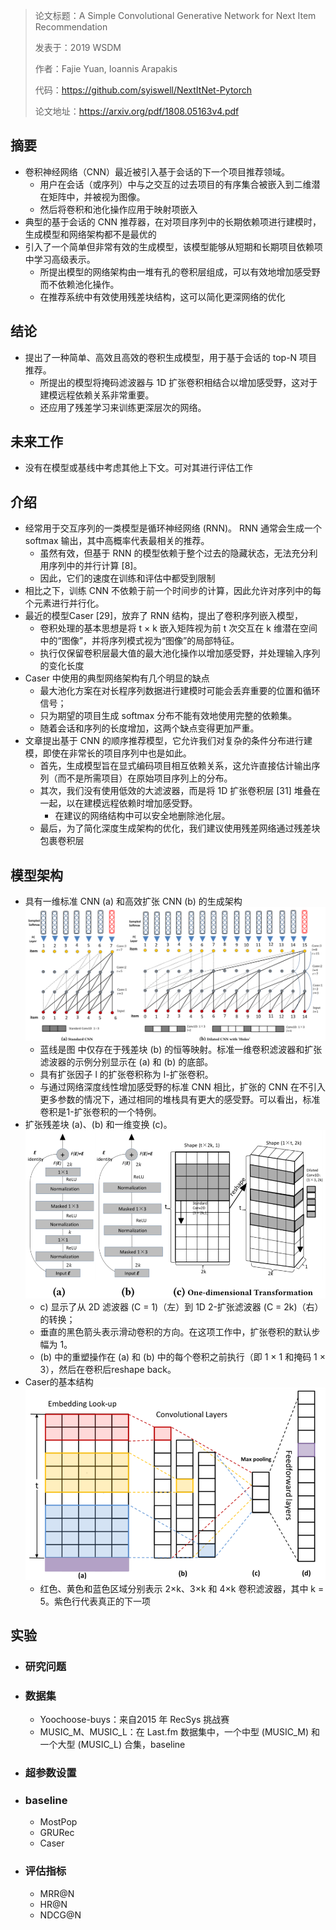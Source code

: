> 论文标题：A Simple Convolutional Generative Network for Next Item Recommendation
>
> 发表于：2019 WSDM
>
> 作者：Fajie Yuan, Ioannis Arapakis
>
> 代码：https://github.com/syiswell/NextItNet-Pytorch
>
> 论文地址：https://arxiv.org/pdf/1808.05163v4.pdf

## 摘要

- 卷积神经网络（CNN）最近被引入基于会话的下一个项目推荐领域。
  - 用户在会话（或序列）中与之交互的过去项目的有序集合被嵌入到二维潜在矩阵中，并被视为图像。
  - 然后将卷积和池化操作应用于映射项嵌入
- 典型的基于会话的 CNN 推荐器，在对项目序列中的长期依赖项进行建模时，生成模型和网络架构都不是最优的
- 引入了一个简单但非常有效的生成模型，该模型能够从短期和长期项目依赖项中学习高级表示。
  - 所提出模型的网络架构由一堆有孔的卷积层组成，可以有效地增加感受野而不依赖池化操作。
  - 在推荐系统中有效使用残差块结构，这可以简化更深网络的优化

## 结论

- 提出了一种简单、高效且高效的卷积生成模型，用于基于会话的 top-N 项目推荐。
  - 所提出的模型将掩码滤波器与 1D  扩张卷积相结合以增加感受野，这对于建模远程依赖关系非常重要。
  - 还应用了残差学习来训练更深层次的网络。

## 未来工作

- 没有在模型或基线中考虑其他上下文。可对其进行评估工作

## 介绍

- 经常用于交互序列的一类模型是循环神经网络 (RNN)。 RNN 通常会生成一个 softmax 输出，其中高概率代表最相关的推荐。
  - 虽然有效，但基于  RNN 的模型依赖于整个过去的隐藏状态，无法充分利用序列中的并行计算 [8]。
  - 因此，它们的速度在训练和评估中都受到限制
- 相比之下，训练 CNN 不依赖于前一个时间步的计算，因此允许对序列中的每个元素进行并行化。
- 最近的模型Caser [29]，放弃了 RNN 结构，提出了卷积序列嵌入模型，
  - 卷积处理的基本思想是将 t × k 嵌入矩阵视为前 t 次交互在 k  维潜在空间中的“图像”，并将序列模式视为“图像”的局部特征。
  - 执行仅保留卷积层最大值的最大池化操作以增加感受野，并处理输入序列的变化长度
- Caser 中使用的典型网络架构有几个明显的缺点
  - 最大池化方案在对长程序列数据进行建模时可能会丢弃重要的位置和循环信号；
  - 只为期望的项目生成 softmax 分布不能有效地使用完整的依赖集。
  - 随着会话和序列的长度增加，这两个缺点变得更加严重。
- 文章提出基于 CNN  的顺序推荐模型，它允许我们对复杂的条件分布进行建模，即使在非常长的项目序列中也是如此。
  - 首先，生成模型旨在显式编码项目相互依赖关系，这允许直接估计输出序列（而不是所需项目）在原始项目序列上的分布。
  - 其次，我们没有使用低效的大滤波器，而是将  1D 扩张卷积层 [31] 堆叠在一起，以在建模远程依赖时增加感受野。
    - 在建议的网络结构中可以安全地删除池化层。
  - 最后，为了简化深度生成架构的优化，我们建议使用残差网络通过残差块包裹卷积层

## 模型架构

- 具有一维标准 CNN (a) 和高效扩张 CNN (b) 的生成架构
  ![2](img/2.png)
  - 蓝线是图  中仅存在于残差块 (b) 的恒等映射。标准一维卷积滤波器和扩张滤波器的示例分别显示在 (a) 和 (b) 的底部。
  - 具有扩张因子 l  的扩张卷积称为 l-扩张卷积。
  - 与通过网络深度线性增加感受野的标准 CNN 相比，扩张的 CNN  在不引入更多参数的情况下，通过相同的堆栈具有更大的感受野。可以看出，标准卷积是1-扩张卷积的一个特例。
- 扩张残差块 (a)、(b) 和一维变换 (c)。 
  ![3](img/3.png)
  - c) 显示了从 2D 滤波器 (C = 1)（左）到 1D 2-扩张滤波器 (C =  2k)（右）的转换；
  - 垂直的黑色箭头表示滑动卷积的方向。在这项工作中，扩张卷积的默认步幅为 1。
  -  (b) 中的重塑操作在 (a) 和 (b)  中的每个卷积之前执行（即 1 × 1 和掩码 1 × 3），然后在卷积后reshape back。
- Caser的基本结构
  <img src="img/1.png" alt="1" style="zoom:80%;" />
  - 红色、黄色和蓝色区域分别表示 2×k、3×k 和 4×k 卷积滤波器，其中 k = 5。紫色行代表真正的下一项

## 实验

- ### 研究问题

- ### 数据集

  - Yoochoose-buys：来自2015 年 RecSys 挑战赛
  - MUSIC_M、MUSIC_L：在 Last.fm 数据集中，一个中型 (MUSIC_M) 和一个大型 (MUSIC_L) 合集，baseline

- ### 超参数设置

- ### baseline

  - MostPop
  - GRURec
  - Caser

- ### 评估指标

  - MRR@N 
  - HR@N 
  - NDCG@N 